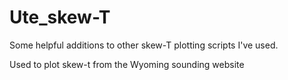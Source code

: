 # Ute_skew-T
Some helpful additions to other skew-T plotting scripts I've used.

Used to plot skew-t from the Wyoming sounding website

